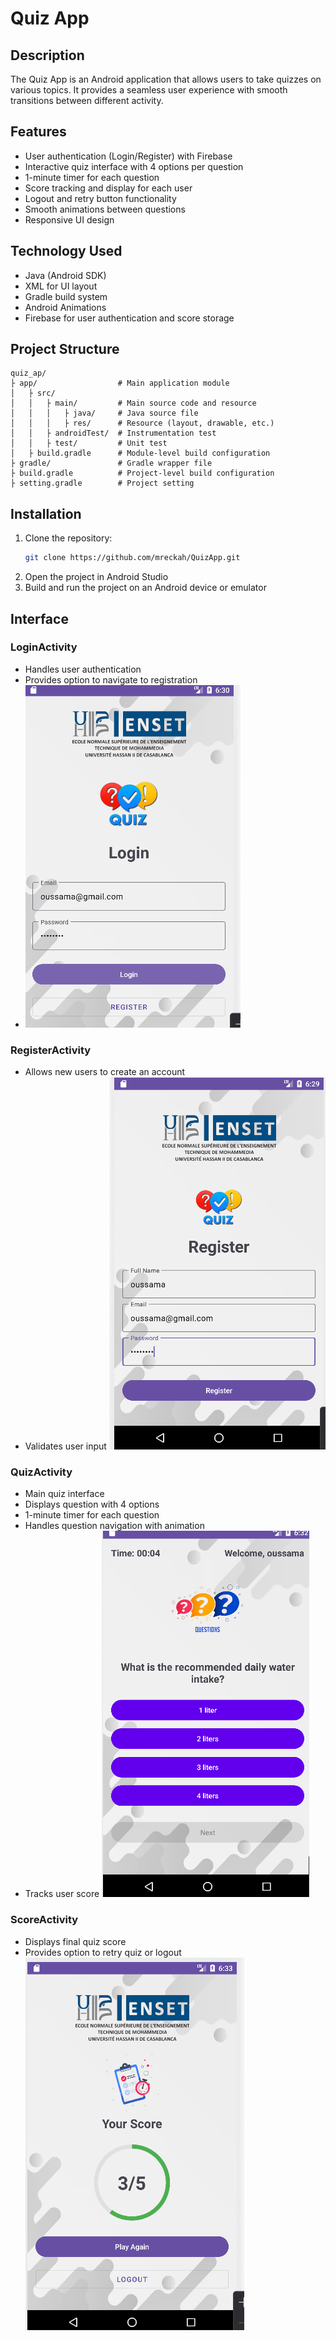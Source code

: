 # Quiz App

## Description
The Quiz App is an Android application that allows users to take quizzes on various topics. It provides a seamless user experience with smooth transitions between different activity.

## Features
- User authentication (Login/Register) with Firebase
- Interactive quiz interface with 4 options per question
- 1-minute timer for each question
- Score tracking and display for each user
- Logout and retry button functionality
- Smooth animations between questions
- Responsive UI design

## Technology Used
- Java (Android SDK)
- XML for UI layout
- Gradle build system
- Android Animations
- Firebase for user authentication and score storage

## Project Structure
```
quiz_ap/
├ app/                  # Main application module
│   ├ src/
│   │   ├ main/         # Main source code and resource
│   │   │   ├ java/     # Java source file
│   │   │   ├ res/      # Resource (layout, drawable, etc.)
│   │   ├ androidTest/  # Instrumentation test
│   │   ├ test/         # Unit test
│   ├ build.gradle      # Module-level build configuration
├ gradle/               # Gradle wrapper file
├ build.gradle          # Project-level build configuration
├ setting.gradle        # Project setting
```

## Installation
1. Clone the repository:
   ```bash
   git clone https://github.com/mreckah/QuizApp.git
   ```
2. Open the project in Android Studio
3. Build and run the project on an Android device or emulator

## Interface
### LoginActivity
- Handles user authentication
- Provides option to navigate to registration
- ![login.png](src%2Fmain%2Fres%2Fdrawable%2Flogin.png)
### RegisterActivity
- Allows new users to create an account
- Validates user input
![register.png](src%2Fmain%2Fres%2Fdrawable%2Fregister.png)
### QuizActivity
- Main quiz interface
- Displays question with 4 options
- 1-minute timer for each question
- Handles question navigation with animation
- Tracks user score
![quiz.png](src%2Fmain%2Fres%2Fdrawable%2Fquiz.png)
### ScoreActivity
- Displays final quiz score
- Provides option to retry quiz or logout
![score.png](src%2Fmain%2Fres%2Fdrawable%2Fscore.png)
